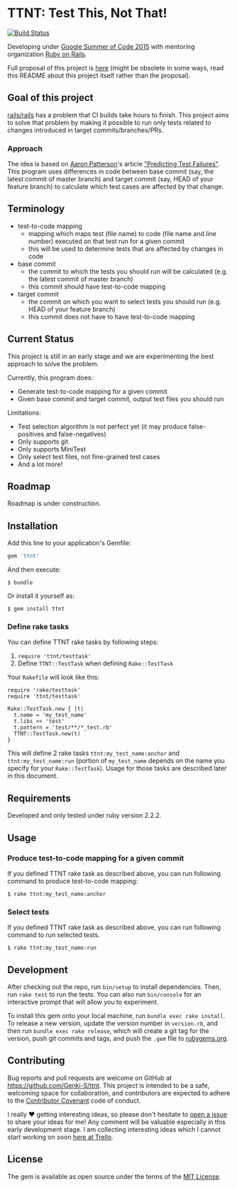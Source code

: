 # TTNT: Test This, Not That!

[![Build Status](https://travis-ci.org/Genki-S/ttnt.svg?branch=master)](https://travis-ci.org/Genki-S/ttnt)

Developing under [Google Summer of Code 2015](http://www.google-melange.com/gsoc/homepage/google/gsoc2015) with mentoring organization [Ruby on Rails](http://rubyonrails.org/).

Full proposal of this project is [here](https://github.com/Genki-S/gsoc2015/blob/master/proposal.md) (might be obsolete in some ways, read this README about this project itself rather than the proposal).

## Goal of this project

[rails/rails](https://github.com/rails/rails) has a problem that CI builds take hours to finish. This project aims to solve that problem by making it possible to run only tests related to changes introduced in target commits/branches/PRs.

### Approach

The idea is based on [Aaron Patterson](https://twitter.com/tenderlove)'s article ["Predicting Test Failures"](http://tenderlovemaking.com/2015/02/13/predicting-test-failues.html). This program uses differences in code between base commit (say, the latest commit of master branch) and target commit (say, HEAD of your feature branch) to calculate which test cases are affected by that change.

## Terminology

- test-to-code mapping
    - mapping which maps test (file name) to code (file name and line number) executed on that test run for a given commit
    - this will be used to determine tests that are affected by changes in code
- base commit
    - the commit to which the tests you should run will be calculated (e.g. the latest commit of master branch)
    - this commit should have test-to-code mapping
- target commit
    - the commit on which you want to select tests you should run (e.g. HEAD of your feature branch)
    - this commit does not have to have test-to-code mapping

## Current Status

This project is still in an early stage and we are experimenting the best approach to solve the problem.

Currently, this program does:

- Generate test-to-code mapping for a given commit
- Given base commit and target commit, output test files you should run

Limitations:

- Test selection algorithm is not perfect yet (it may produce false-positives and false-negatives)
- Only supports git
- Only supports MiniTest
- Only select test files, not fine-grained test cases
- And a lot more!

## Roadmap

Roadmap is under construction.

## Installation

Add this line to your application's Gemfile:

```ruby
gem 'ttnt'
```

And then execute:

    $ bundle

Or install it yourself as:

    $ gem install ttnt

### Define rake tasks

You can define TTNT rake tasks by following steps:

1. `require 'ttnt/testtask'`
2. Define `TTNT::TestTask` when defining `Rake::TestTask`

Your `Rakefile` will look like this:

```
require 'rake/testtask'
require 'ttnt/testtask'

Rake::TestTask.new { |t|
  t.name = 'my_test_name'
  t.libs << 'test'
  t.pattern = 'test/**/*_test.rb'
  TTNT::TestTask.new(t)
}
```

This will define 2 rake tasks `ttnt:my_test_name:anchor` and `ttnt:my_test_name:run` (portion of `my_test_name` depends on the name you specify for your `Rake::TestTask`).
Usage for those tasks are described later in this document.

## Requirements

Developed and only tested under ruby version 2.2.2.

## Usage

### Produce test-to-code mapping for a given commit

If you defined TTNT rake task as described above, you can run following command to produce test-to-code mapping:

```
$ rake ttnt:my_test_name:anchor
```

### Select tests

If you defined TTNT rake task as described above, you can run following command to run selected tests.

```
$ rake ttnt:my_test_name:run
```

## Development

After checking out the repo, run `bin/setup` to install dependencies. Then, run `rake test` to run the tests. You can also run `bin/console` for an interactive prompt that will allow you to experiment.

To install this gem onto your local machine, run `bundle exec rake install`. To release a new version, update the version number in `version.rb`, and then run `bundle exec rake release`, which will create a git tag for the version, push git commits and tags, and push the `.gem` file to [rubygems.org](https://rubygems.org).

## Contributing

Bug reports and pull requests are welcome on GitHub at https://github.com/Genki-S/ttnt. This project is intended to be a safe, welcoming space for collaboration, and contributors are expected to adhere to the [Contributor Covenant](contributor-covenant.org) code of conduct.

I really :heart: getting interesting ideas, so please don't hesitate to [open a issue](https://github.com/Genki-S/ttnt/issues/new) to share your ideas for me! Any comment will be valuable especially in this early development stage. I am collecting interesting ideas which I cannot start working on soon [here at Trello](https://trello.com/b/z232DXnq/ttnt).

## License

The gem is available as open source under the terms of the [MIT License](http://opensource.org/licenses/MIT).

